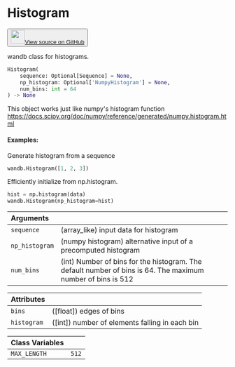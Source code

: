 # Histogram

<p><button style={{display: 'flex', alignItems: 'center', backgroundColor: 'white', border: '1px solid #ddd', padding: '10px', borderRadius: '6px', cursor: 'pointer', boxShadow: '0 2px 3px rgba(0,0,0,0.1)', transition: 'all 0.3s'}}><a href='https://www.github.com/wandb/wandb/tree/v0.16.6/wandb/sdk/data_types/histogram.py#L18-L96' style={{fontSize: '1.2em', display: 'flex', alignItems: 'center'}}><img src='https://github.githubassets.com/images/modules/logos_page/GitHub-Mark.png' height='32px' width='32px' style={{marginRight: '10px'}}/>View source on GitHub</a></button></p>


wandb class for histograms.

```python
Histogram(
    sequence: Optional[Sequence] = None,
    np_histogram: Optional['NumpyHistogram'] = None,
    num_bins: int = 64
) -> None
```

This object works just like numpy's histogram function
https://docs.scipy.org/doc/numpy/reference/generated/numpy.histogram.html

#### Examples:

Generate histogram from a sequence

```python
wandb.Histogram([1, 2, 3])
```

Efficiently initialize from np.histogram.

```python
hist = np.histogram(data)
wandb.Histogram(np_histogram=hist)
```

| Arguments |  |
| :--- | :--- |
|  `sequence` |  (array_like) input data for histogram |
|  `np_histogram` |  (numpy histogram) alternative input of a precomputed histogram |
|  `num_bins` |  (int) Number of bins for the histogram. The default number of bins is 64. The maximum number of bins is 512 |

| Attributes |  |
| :--- | :--- |
|  `bins` |  ([float]) edges of bins |
|  `histogram` |  ([int]) number of elements falling in each bin |

| Class Variables |  |
| :--- | :--- |
|  `MAX_LENGTH`<a id="MAX_LENGTH"></a> |  `512` |
